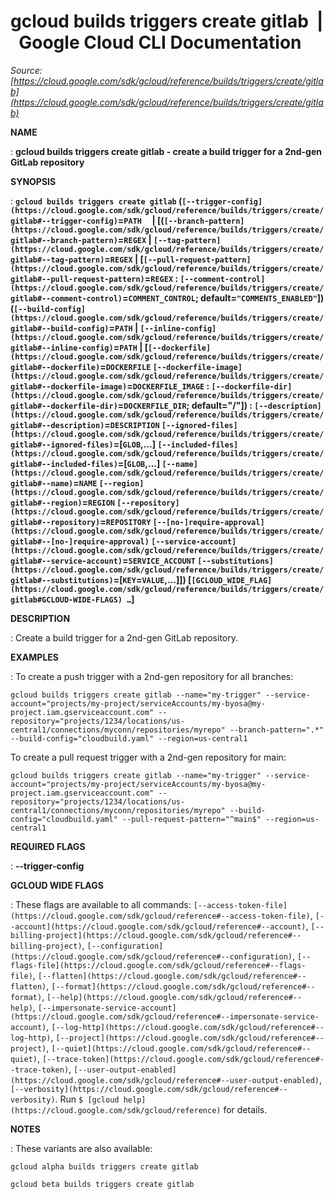 # gcloud builds triggers create gitlab  |  Google Cloud CLI Documentation

*Source: [https://cloud.google.com/sdk/gcloud/reference/builds/triggers/create/gitlab](https://cloud.google.com/sdk/gcloud/reference/builds/triggers/create/gitlab)*

**NAME**

: **gcloud builds triggers create gitlab - create a build trigger for a 2nd-gen GitLab repository**

**SYNOPSIS**

: **`gcloud builds triggers create gitlab` (`[--trigger-config](https://cloud.google.com/sdk/gcloud/reference/builds/triggers/create/gitlab#--trigger-config)`=`PATH`     | [(`[--branch-pattern](https://cloud.google.com/sdk/gcloud/reference/builds/triggers/create/gitlab#--branch-pattern)`=`REGEX` | `[--tag-pattern](https://cloud.google.com/sdk/gcloud/reference/builds/triggers/create/gitlab#--tag-pattern)`=`REGEX` | [`[--pull-request-pattern](https://cloud.google.com/sdk/gcloud/reference/builds/triggers/create/gitlab#--pull-request-pattern)`=`REGEX` : `[--comment-control](https://cloud.google.com/sdk/gcloud/reference/builds/triggers/create/gitlab#--comment-control)`=`COMMENT_CONTROL`; default=`"COMMENTS_ENABLED"`]) (`[--build-config](https://cloud.google.com/sdk/gcloud/reference/builds/triggers/create/gitlab#--build-config)`=`PATH` | `[--inline-config](https://cloud.google.com/sdk/gcloud/reference/builds/triggers/create/gitlab#--inline-config)`=`PATH` | [`[--dockerfile](https://cloud.google.com/sdk/gcloud/reference/builds/triggers/create/gitlab#--dockerfile)`=`DOCKERFILE` `[--dockerfile-image](https://cloud.google.com/sdk/gcloud/reference/builds/triggers/create/gitlab#--dockerfile-image)`=`DOCKERFILE_IMAGE` : `[--dockerfile-dir](https://cloud.google.com/sdk/gcloud/reference/builds/triggers/create/gitlab#--dockerfile-dir)`=`DOCKERFILE_DIR`; default="/"]) : `[--description](https://cloud.google.com/sdk/gcloud/reference/builds/triggers/create/gitlab#--description)`=`DESCRIPTION` `[--ignored-files](https://cloud.google.com/sdk/gcloud/reference/builds/triggers/create/gitlab#--ignored-files)`=[`GLOB`,…] `[--included-files](https://cloud.google.com/sdk/gcloud/reference/builds/triggers/create/gitlab#--included-files)`=[`GLOB`,…] `[--name](https://cloud.google.com/sdk/gcloud/reference/builds/triggers/create/gitlab#--name)`=`NAME` `[--region](https://cloud.google.com/sdk/gcloud/reference/builds/triggers/create/gitlab#--region)`=`REGION` `[--repository](https://cloud.google.com/sdk/gcloud/reference/builds/triggers/create/gitlab#--repository)`=`REPOSITORY` `[--[no-]require-approval](https://cloud.google.com/sdk/gcloud/reference/builds/triggers/create/gitlab#--[no-]require-approval)` `[--service-account](https://cloud.google.com/sdk/gcloud/reference/builds/triggers/create/gitlab#--service-account)`=`SERVICE_ACCOUNT` `[--substitutions](https://cloud.google.com/sdk/gcloud/reference/builds/triggers/create/gitlab#--substitutions)`=[`KEY`=`VALUE`,…]]) [`[GCLOUD_WIDE_FLAG](https://cloud.google.com/sdk/gcloud/reference/builds/triggers/create/gitlab#GCLOUD-WIDE-FLAGS) …`]**

**DESCRIPTION**

: Create a build trigger for a 2nd-gen GitLab repository.

**EXAMPLES**

: To create a push trigger with a 2nd-gen repository for all branches:

```
gcloud builds triggers create gitlab --name="my-trigger" --service-account="projects/my-project/serviceAccounts/my-byosa@my-project.iam.gserviceaccount.com" --repository="projects/1234/locations/us-central1/connections/myconn/repositories/myrepo" --branch-pattern=".*" --build-config="cloudbuild.yaml" --region=us-central1
```

To create a pull request trigger with a 2nd-gen repository for main:

```
gcloud builds triggers create gitlab --name="my-trigger" --service-account="projects/my-project/serviceAccounts/my-byosa@my-project.iam.gserviceaccount.com" --repository="projects/1234/locations/us-central1/connections/myconn/repositories/myrepo" --build-config="cloudbuild.yaml" --pull-request-pattern="^main$" --region=us-central1
```

**REQUIRED FLAGS**

: **--trigger-config**

**GCLOUD WIDE FLAGS**

: These flags are available to all commands: `[--access-token-file](https://cloud.google.com/sdk/gcloud/reference#--access-token-file)`,
`[--account](https://cloud.google.com/sdk/gcloud/reference#--account)`, `[--billing-project](https://cloud.google.com/sdk/gcloud/reference#--billing-project)`,
`[--configuration](https://cloud.google.com/sdk/gcloud/reference#--configuration)`,
`[--flags-file](https://cloud.google.com/sdk/gcloud/reference#--flags-file)`,
`[--flatten](https://cloud.google.com/sdk/gcloud/reference#--flatten)`, `[--format](https://cloud.google.com/sdk/gcloud/reference#--format)`, `[--help](https://cloud.google.com/sdk/gcloud/reference#--help)`, `[--impersonate-service-account](https://cloud.google.com/sdk/gcloud/reference#--impersonate-service-account)`,
`[--log-http](https://cloud.google.com/sdk/gcloud/reference#--log-http)`,
`[--project](https://cloud.google.com/sdk/gcloud/reference#--project)`, `[--quiet](https://cloud.google.com/sdk/gcloud/reference#--quiet)`, `[--trace-token](https://cloud.google.com/sdk/gcloud/reference#--trace-token)`, `[--user-output-enabled](https://cloud.google.com/sdk/gcloud/reference#--user-output-enabled)`,
`[--verbosity](https://cloud.google.com/sdk/gcloud/reference#--verbosity)`.
Run `$ [gcloud help](https://cloud.google.com/sdk/gcloud/reference)` for details.

**NOTES**

: These variants are also available:

```
gcloud alpha builds triggers create gitlab
```

```
gcloud beta builds triggers create gitlab
```